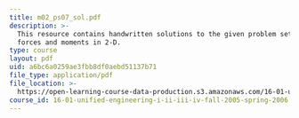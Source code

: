 ```yaml
---
title: m02_ps07_sol.pdf
description: >-
  This resource contains handwritten solutions to the given problem set on
  forces and moments in 2-D.
type: course
layout: pdf
uid: a6bc6a0259ae3fbb8df0aebd51137b71
file_type: application/pdf
file_location: >-
  https://open-learning-course-data-production.s3.amazonaws.com/16-01-unified-engineering-i-ii-iii-iv-fall-2005-spring-2006/a6bc6a0259ae3fbb8df0aebd51137b71_m02_ps07_sol.pdf
course_id: 16-01-unified-engineering-i-ii-iii-iv-fall-2005-spring-2006
---
```

